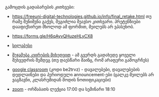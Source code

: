 გამოცდის გადაბარების კითხვები:
- https://freeuni-digital-technologies.github.io/info/final_retake.html
თუ რამე შენიშვნა გაქვს, შეგიძლია შეავსო კითხვარი. პრეტენზიები დააფიქსირეთ მხოლოდ ამ ფორმით, მეილებს არ ვპასუხობ.
- https://forms.gle/H6qAyvQHuzeHLyCX8



- [სილაბუსი](/syllabus.pdf)
- [შეჯამება კვირების მიხედვით](/review) - ამ გვერდს გადახედე ყოველი შეხვედრის შემდეგ (თუ დაესწარი მაინც, რომ არაფერი გამოგრჩეს)
- [google classroom](https://classroom.google.com/c/Mzk5NzYzODYyMjQz?cjc=be2trvz) (კოდი be2trvz) - დავალებები, დავალებების დედლაინები და პერიოდული announcement-ები (ცალკე მეილებს არ ვაგზავნი, კლასრუმიდან მოდის ნოთიფიკაციები)
- [zoom](https://zoom.us/j/7061620154) - ორშაბათს ლექცია 17:00 და სემინარი 18:10

